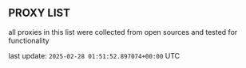 ## PROXY LIST

all proxies in this list were collected from open sources and tested for functionality

last update: `2025-02-28 01:51:52.897074+00:00` UTC